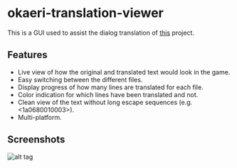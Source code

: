 # okaeri-translation-viewer

This is a GUI used to assist the dialog translation of [this](https://github.com/cjuub/okaeri-chibi-translation) project.

## Features

* Live view of how the original and translated text would look in the game.
* Easy switching between the different files.
* Display progress of how many lines are translated for each file.
* Color indication for which lines have been translated and not.
* Clean view of the text without long escape sequences (e.g. <1a0680010003>).
* Multi-platform.

## Screenshots
![alt tag](http://cjuub.se/u/1510301247004.png)